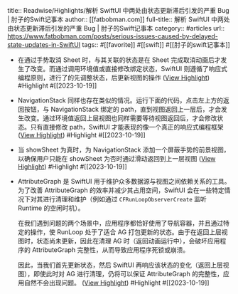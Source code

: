 title:: Readwise/Highlights/解析 SwiftUI 中两处由状态更新滞后引发的严重 Bug | 肘子的Swift记事本
author:: [[fatbobman.com]]
full-title:: 解析 SwiftUI 中两处由状态更新滞后引发的严重 Bug | 肘子的Swift记事本
category:: #articles
url:: https://www.fatbobman.com/posts/serious-issues-caused-by-delayed-state-updates-in-SwiftUI
tags:: #[[favorite]] #[[swift]] #[[肘子的swift记事本]]
- 在通过手势取消 Sheet 时，与其关联的状态是在 Sheet 完成取消动画后才发生了改变。而通过调用环境值或直接修改绑定状态，SwiftUI 则遵循了响应式编程原则，进行了的先调整状态，后更新视图的操作 ([View Highlight](https://read.readwise.io/read/01hd35ze53qymzp7snp2ewxf1b)) #Highlight #[[2023-10-19]]
- NavigationStack 同样也存在类似的情况。运行下面的代码，点击左上方的返回按钮，与 NavigationStack 绑定的 path，直到视图返回上一层后，才会发生改变。通过环境值返回上层视图也同样需要等待视图返回后，才会修改状态。只有直接修改 path，SwiftUI 才能表现的像一个真正的响应式编程框架 ([View Highlight](https://read.readwise.io/read/01hd362nd7chevxxwmfpabbk0n)) #Highlight #[[2023-10-19]]
- 当 showSheet 为真时，为 NavigationStack 添加一个屏蔽手势的前景视图，以确保用户只能在 showSheet 为否时通过滑动返回到上一层视图 ([View Highlight](https://read.readwise.io/read/01hd36672fymm3a3q1r1fg7gwm)) #Highlight #[[2023-10-19]]
- AttributeGraph 是 SwiftUI 用于维护众多数据源与视图之间依赖关系的工具。为了改善 AttributeGraph 的效率并减少其占用空间，SwiftUI 会在一些特定情况下对其进行清理和维护（例如通过 `CFRunLoopObserverCreate` 监听 Runtime 的空闲时机）。
  
  在我们遇到问题的两个场景中，应用程序都恰好使用了导航容器，并且通过特定的操作，使 RunLoop 处于了适合 AG 打包更新的状态。由于在返回上层视图时，状态尚未更新，因此在清理 AG 时（返回动画运行中），会破坏应用程序的 AttributeGraph 完整性，从而导致应用程序死锁或崩溃。
  
  因此，当我们首先更新状态，然后 SwiftUI 再响应该状态的变化（返回上层视图），即使此时对 AG 进行清理，仍将可以保证 AttributeGraph 的完整性，应用自然不会出现问题。 ([View Highlight](https://read.readwise.io/read/01hd36bjj0fmkrz2nw40psgnkr)) #Highlight #[[2023-10-19]]